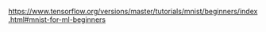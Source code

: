 https://www.tensorflow.org/versions/master/tutorials/mnist/beginners/index.html#mnist-for-ml-beginners
